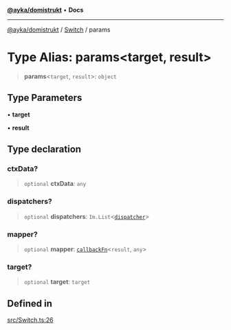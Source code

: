 [**@ayka/domistrukt**](../../../README.md) • **Docs**

***

[@ayka/domistrukt](../../../globals.md) / [Switch](../README.md) / params

# Type Alias: params\<target, result\>

> **params**\<`target`, `result`\>: `object`

## Type Parameters

• **target**

• **result**

## Type declaration

### ctxData?

> `optional` **ctxData**: `any`

### dispatchers?

> `optional` **dispatchers**: `Im.List`\<[`dispatcher`](dispatcher.md)\>

### mapper?

> `optional` **mapper**: [`callbackFn`](callbackFn.md)\<`result`, `any`\>

### target?

> `optional` **target**: `target`

## Defined in

[src/Switch.ts:26](https://github.com/AndreyMork/domistrukt/blob/afa9cf17027abfba6baa33ec45e8c09e6e425aa7/src/Switch.ts#L26)
